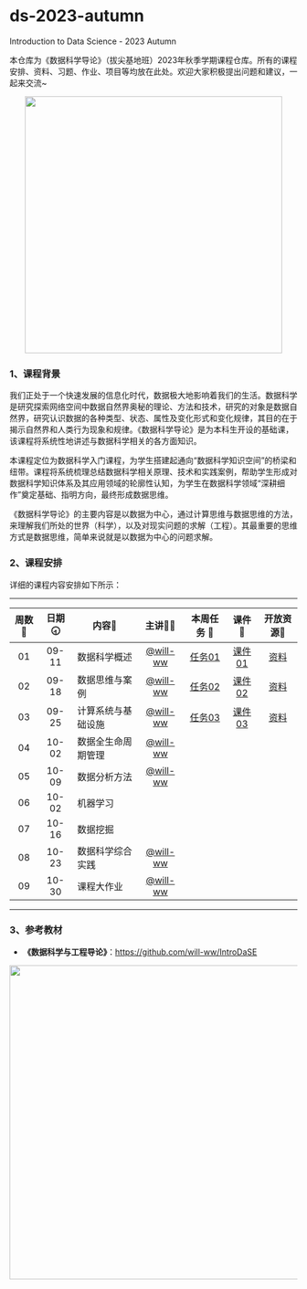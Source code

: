 # ds-2023-autumn
Introduction to Data Science - 2023 Autumn

本仓库为《数据科学导论》（拔尖基地班）2023年秋季学期课程仓库。所有的课程安排、资料、习题、作业、项目等均放在此处。欢迎大家积极提出问题和建议，一起来交流~

<div align=center>
<img src="https://github.com/X-lab2017/ds-2023-autumn/assets/15010826/4d17645c-b064-4331-8565-ebd2de2cb113" width="450px">
</div>

### 1、课程背景

我们正处于一个快速发展的信息化时代，数据极大地影响着我们的生活。数据科学是研究探索网络空间中数据自然界奥秘的理论、方法和技术，研究的对象是数据自然界，研究认识数据的各种类型、状态、属性及变化形式和变化规律，其目的在于揭示自然界和人类行为现象和规律。《数据科学导论》是为本科生开设的基础课，该课程将系统性地讲述与数据科学相关的各方面知识。

本课程定位为数据科学入门课程，为学生搭建起通向“数据科学知识空间”的桥梁和纽带。课程将系统梳理总结数据科学相关原理、技术和实践案例，帮助学生形成对数据科学知识体系及其应用领域的轮廓性认知，为学生在数据科学领域“深耕细作”奠定基础、指明方向，最终形成数据思维。

《数据科学导论》的主要内容是以数据为中心，通过计算思维与数据思维的方法，来理解我们所处的世界（科学），以及对现实问题的求解（工程）。其最重要的思维方式是数据思维，简单来说就是以数据为中心的问题求解。

### 2、课程安排

详细的课程内容安排如下所示：

---


| 周数📆 | 日期🕣 | 内容📒 | 主讲💂‍♂️ | 本周任务 📌| 课件📘 |开放资源📂 |
| :----: | :----: | ------ | :----------------------------------------: | :-----------------------------------------------------: | :--------------------------------------------------------------------------------: | :-------------------------------------------------------------: |
|   01   | 09-11 | 数据科学概述 | [@will-ww](https://github.com/will-ww) | [任务01](https://github.com/X-lab2017/ds-2023-autumn/issues/1) |[课件01](https://github.com/X-lab2017/ds-2023-autumn/tree/main/lecture01) |[资料](https://github.com/X-lab2017/ds-2023-autumn/tree/main/resource) |
|   02   | 09-18 | 数据思维与案例 | [@will-ww](https://github.com/will-ww) |[任务02](https://github.com/X-lab2017/ds-2023-autumn/issues/3)  |[课件02](https://github.com/X-lab2017/ds-2023-autumn/tree/main/lecture02)|[资料](https://github.com/X-lab2017/ds-2023-autumn/tree/main/resource) |
|   03   | 09-25 | 计算系统与基础设施 | [@will-ww](https://github.com/will-ww) |[任务03](https://github.com/X-lab2017/ds-2023-autumn/issues/7)|[课件03](https://github.com/X-lab2017/ds-2023-autumn/tree/main/lecture03) |[资料](https://github.com/X-lab2017/ds-2023-autumn/tree/main/resource) |
|   04   | 10-02 | 数据全生命周期管理 | [@will-ww](https://github.com/will-ww) |     |    |    |
|   05   | 10-09 | 数据分析方法 | [@will-ww](https://github.com/will-ww) |     |    |    |
|   06   | 10-02 | 机器学习 |    |     |    |    |
|   07   | 10-16 | 数据挖掘 |    |     |    |    |
|   08   | 10-23 | 数据科学综合实践 | [@will-ww](https://github.com/will-ww) |     |    |    |
|   09   | 10-30 | 课程大作业 | [@will-ww](https://github.com/will-ww) |     |    |    |

---


### 3、参考教材

- **《数据科学与工程导论》**：https://github.com/will-ww/IntroDaSE

<div align=center>
<img src="https://github.com/X-lab2017/ds-2023-autumn/assets/15010826/10aa5862-d514-493b-a119-fb40d9f17499" width="550px">
</div>


